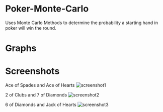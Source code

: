 # Poker-Monte-Carlo
Uses Monte Carlo Methods to determine the probability a starting hand in poker will win the round.

# Graphs

# Screenshots
Ace of Spades and Ace of Hearts
![screenshot1](https://i.imgur.com/YVbRE8G.png)

2 of Clubs and 7 of Diamonds
![screenshot2](https://i.imgur.com/Qa30QCY.png)

6 of Diamonds and Jack of Hearts
![screenshot3](https://i.imgur.com/grvOxES.png)
